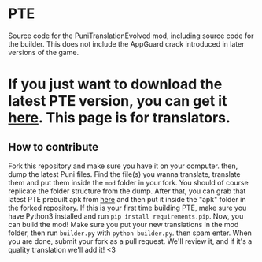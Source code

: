 # PTE
Source code for the PuniTranslationEvolved mod, including source code for the builder. This does not include the AppGuard crack introduced in later versions of the game.

# If you just want to download the latest PTE version, you can get it [here](https://rentry.co/pteDownload). This page is for translators.

## How to contribute
Fork this repository and make sure you have it on your computer. then, dump the latest Puni files. Find the file(s) you wanna translate, translate them and put them inside the `mod` folder in your fork. You should of course replicate the folder structure from the dump. After that, you can grab that latest PTE prebuilt apk from [here](https://rentry.co/pteDownload) and then put it inside the "apk" folder in the forked repository. If this is your first time building PTE, make sure you have Python3 installed and run `pip install requirements.pip`. Now, you can build the mod! Make sure you put your new translations in the mod folder, then run `builder.py` with `python builder.py`. then spam enter. When you are done, submit your fork as a pull request. We'll review it, and if it's a quality translation we'll add it! <3 

